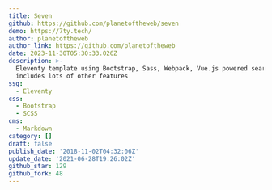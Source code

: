 ```yaml
---
title: Seven
github: https://github.com/planetoftheweb/seven
demo: https://7ty.tech/
author: planetoftheweb
author_link: https://github.com/planetoftheweb
date: 2023-11-30T05:30:33.026Z
description: >-
  Eleventy template using Bootstrap, Sass, Webpack, Vue.js powered search,
  includes lots of other features
ssg:
  - Eleventy
css:
  - Bootstrap
  - SCSS
cms:
  - Markdown
category: []
draft: false
publish_date: '2018-11-02T04:32:06Z'
update_date: '2021-06-28T19:26:02Z'
github_star: 129
github_fork: 48
---
```

